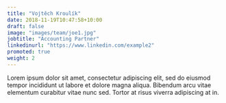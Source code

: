 ```yaml
---
title: "Vojtěch Kroulík"
date: 2018-11-19T10:47:58+10:00
draft: false
image: "images/team/joe1.jpg"
jobtitle: "Accounting Partner"
linkedinurl: "https://www.linkedin.com/example2"
promoted: true
weight: 2
---
```


Lorem ipsum dolor sit amet, consectetur adipiscing elit, sed do eiusmod tempor incididunt ut labore et dolore magna aliqua. Bibendum arcu vitae elementum curabitur vitae nunc sed. Tortor at risus viverra adipiscing at in.
